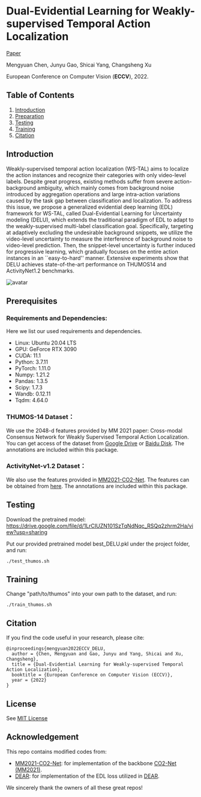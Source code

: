 # Dual-Evidential Learning for Weakly-supervised Temporal Action Localization
[Paper]()

Mengyuan Chen, Junyu Gao, Shicai Yang, Changsheng Xu

European Conference on Computer Vision (**ECCV**), 2022.

## Table of Contents
1. [Introduction](#introduction)
1. [Preparation](#preparation)
1. [Testing](#testing)
1. [Training](#training)
1. [Citation](#citation)

## Introduction
Weakly-supervised temporal action localization (WS-TAL) aims to localize the action instances and recognize their categories with only video-level labels. Despite great progress, existing methods suffer from severe action-background ambiguity, which mainly comes from background noise introduced by aggregation operations and large intra-action variations caused by the task gap between classification and localization. To address this issue, we propose a generalized evidential deep learning (EDL) framework for WS-TAL, called Dual-Evidential Learning for Uncertainty modeling (DELU), which extends the traditional paradigm of EDL to adapt to the weakly-supervised multi-label classification goal. Specifically, targeting at adaptively excluding the undesirable background snippets, we utilize the video-level uncertainty to measure the interference of background noise to video-level prediction. Then, the snippet-level uncertainty is further induced for progressive learning, which gradually focuses on the entire action instances in an ``easy-to-hard'' manner. Extensive experiments show that DELU achieves state-of-the-art performance on THUMOS14 and ActivityNet1.2 benchmarks.

![avatar](./figs/arch.png)

## Prerequisites
### Requirements and Dependencies:
Here we list our used requirements and dependencies.
 - Linux: Ubuntu 20.04 LTS
 - GPU: GeForce RTX 3090
 - CUDA: 11.1
 - Python: 3.7.11
 - PyTorch: 1.11.0
 - Numpy: 1.21.2
 - Pandas: 1.3.5
 - Scipy: 1.7.3 
 - Wandb: 0.12.11
 - Tqdm: 4.64.0

### THUMOS-14 Dataset：
We use the 2048-d features provided by MM 2021 paper: Cross-modal Consensus Network for Weakly Supervised Temporal Action Localization. You can get access of the dataset from [Google Drive](https://drive.google.com/file/d/1SFEsQNLsG8vgBbqx056L9fjA4TzVZQEu/view?usp=sharing) or [Baidu Disk](https://pan.baidu.com/s/1nspCSpzgwh5AHpSBPPibrQ?pwd=2dej). The annotations are included within this package.

### ActivityNet-v1.2 Dataset：
We also use the features provided in [MM2021-CO2-Net](https://github.com/harlanhong/MM2021-CO2-Net). The features can be obtained from [here](https://rpi.app.box.com/s/hf6djlgs7vnl7a2oamjt0vkrig42pwho). The annotations are included within this package.

## Testing
Download the pretrained model: https://drive.google.com/file/d/1LrCIUZN101SzTqNdNqc_RSQq2zhrm2Ha/view?usp=sharing

Put our provided pretrained model best_DELU.pkl under the project folder, and run:

```
./test_thumos.sh
```

## Training
Change "path/to/thumos" into your own path to the dataset, and run:
```
./train_thumos.sh
```

## Citation
If you find the code useful in your research, please cite:

    @inproceedings{mengyuan2022ECCV_DELU,
      author = {Chen, Mengyuan and Gao, Junyu and Yang, Shicai and Xu, Changsheng},
      title = {Dual-Evidential Learning for Weakly-supervised Temporal Action Localization},
      booktitle = {European Conference on Computer Vision (ECCV)},
      year = {2022}
    }

## License

See [MIT License](/LICENSE)

## Acknowledgement

This repo contains modified codes from:
 - [MM2021-CO2-Net](https://github.com/harlanhong/MM2021-CO2-Net): for implementation of the backbone [CO2-Net (MM2021)](https://arxiv.org/abs/2107.12589).
 - [DEAR](https://github.com/Cogito2012/DEAR): for implementation of the EDL loss utilized in [DEAR](https://arxiv.org/abs/2107.10161).

We sincerely thank the owners of all these great repos!
